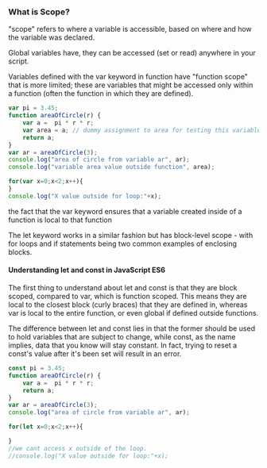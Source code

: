 <h3>What is Scope?</h3>
<p>"scope" refers to where a variable is accessible, based on where and how the variable was declared. </p>
<p>Global variables have, they can be accessed (set or read) anywhere in your script.</p>
<p>Variables defined with the var keyword in function have "function scope" that is more limited; these are variables that might be accessed only within a function (often the function in which they are defined).</p>

``` javascript
var pi = 3.45;
function areaOfCircle(r) {
	var a =  pi * r * r;
	var area = a; // dummy assignment to area for testing this variable out side function
	return a; 
}
var ar = areaOfCircle(3);
console.log("area of circle from variable ar", ar);
console.log("variable area value outside function", area);

for(var x=0;x<2;x++){
}
console.log("X value outside for loop:"+x);
```

<p>the fact that the var keyword ensures that a variable created inside of a function is local to that function</p>
<p> The let keyword works in a similar fashion but has block-level scope - with for loops and if statements being two common examples of enclosing blocks.</p>

<h4> Understanding let and const in JavaScript ES6</h4>

<p>The first thing to understand about let and const is that they are block scoped, compared to var, which is function scoped. This means they are local to the closest block (curly braces) that they are defined in, whereas var is local to the entire function, or even global if defined outside functions.</p> 
<p>The difference between let and const lies in that the former should be used to hold variables that are subject to change, while const, as the name implies, data that you know will stay constant. In fact, trying to reset a const's value after it's been set will result in an error.</p>

```javascript
const pi = 3.45;
function areaOfCircle(r) {
	var a =  pi * r * r;
	return a;
}
var ar = areaOfCircle(3);
console.log("area of circle from variable ar", ar);

for(let x=0;x<2;x++){

}
//we cant access x outside of the loop.
//console.log("X value outside for loop:"+x); 
```






